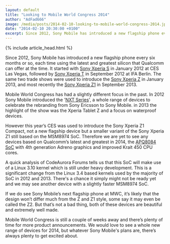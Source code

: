 ```yaml
---
layout: default
title: "Looking to Mobile World Congress 2014"
author: "AdFad666"
image: /media/posts/2014-02-10-looking-to-mobile-world-congress-2014.jpg
date: "2014-02-10 20:30:00 +0100"
excerpt: Since 2012, Sony Mobile has introduced a new flagship phone every six months or so, each time using the latest and greatest silicon that Qualcomm can offer at the time. It started with Sony Xperia S in January 2012 at CES...
---
```


{% include article_head.html %}

Since 2012, Sony Mobile has introduced a new flagship phone every six months or so, each time using the latest and greatest silicon that Qualcomm can offer at the time. It started with <a href="/fuji-platform/sony-xperia-s/">Sony Xperia S</a> in January 2012 at CES Las Vegas, followed by <a href="/blue-platform/sony-xperia-t/">Sony Xperia T</a> in September 2012 at IFA Berlin. The same two trade shows were used to introduce the <a href="/fusion3-platform/sony-xperia-z/">Sony Xperia Z</a> in January 2013, and most recently the <a href="/rhine-platform/sony-xperia-z1/">Sony Xperia Z1</a> in September 2013.

Mobile World Congress has had a slightly different focus in the past. In 2012 Sony Mobile introduced the '<a href="http://blogs.sonymobile.com/press_release/sony-mobile-communications-introduces-xperia-p-and-xperia-u-smartphones-for-connected-entertainment-experiences/" target="_blank">NXT Series</a>', a whole range of devices to celebrate the rebranding from Sony Ericsson to Sony Mobile. in 2013 the highlight of the show was the Xperia Tablet Z and a focus on waterproof devices.

However this year’s CES was used to introduce the Sony Xperia Z1 Compact, not a new flagship device but a smaller variant of the Sony Xperia Z1 still based on the MSM8974 SoC. Therefore we are yet to see any devices based on Qualcomm’s latest and greatest in 2014, the <a href="http://www.qualcomm.com/media/releases/2013/11/20/qualcomm-technologies-announces-next-generation-qualcomm-snapdragon-805" target="_blank">APQ8084 SoC</a> with 4th generation Adreno graphics and improved Krait 450 CPU cores.

A quick analysis of CodeAurora Forums tells us that this SoC will make use of a Linux 3.10 kernel which is still under heavy development. This is a significant change from the Linux 3.4 based kernels used by the majority of SoC in 2012 and 2013. There's a chance it simply might not be ready yet and we may see another device with a slightly faster MSM8974 SoC.

If we do see Sony Mobile’s next flagship phone at MWC, it’s likely that the design won’t differ much from the Z and Z1 style, some say it may even be called the Z2. But that’s not a bad thing, both of these devices are beautiful and extremely well made.

Mobile World Congress is still a couple of weeks away and there’s plenty of time for more product announcements. We would love to see a whole new range of devices for 2014, but whatever Sony Mobile's plans are, there’s always plenty to get excited about.

